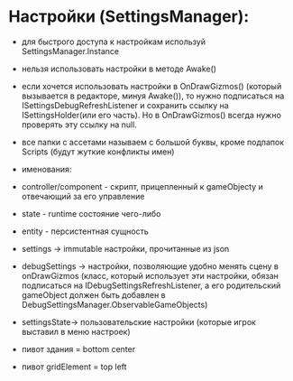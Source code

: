 ﻿# Настройки (SettingsManager):

- для быстрого доступа к настройкам используй SettingsManager.Instance
- нельзя использовать настройки в методе Awake()
- если хочется использовать настройки в OnDrawGizmos() (который вызывается в редакторе, минуя Awake()), то нужно подписаться на ISettingsDebugRefreshListener и сохранить ссылку на ISettingsHolder(или
  его часть). Но в OnDrawGizmos() всегда нужно проверять эту ссылку на null.

- все папки с ассетами называем с большой буквы, кроме подпапок Scripts (будут жуткие конфликты имен)






- именования:
- controller/component - скрипт, прицепленный к gameObjectу и отвечающий за его управление
- state - runtime состояние чего-либо
- entity - персистентная сущность
- settings -> immutable настройки, прочитанные из json
- debugSettings -> настройки, позволяющие удобно менять сцену в onDrawGizmos (класс, который использует эти настройки, обязан подписаться на IDebugSettingsRefreshListener, а его родительский gameObject должен быть добавлен в DebugSettingsManager.ObservableGameObjects)
- settingsState-> пользовательские настройки (которые игрок выставил в меню настроек)



- пивот здания = bottom center
- пивот gridElement = top left